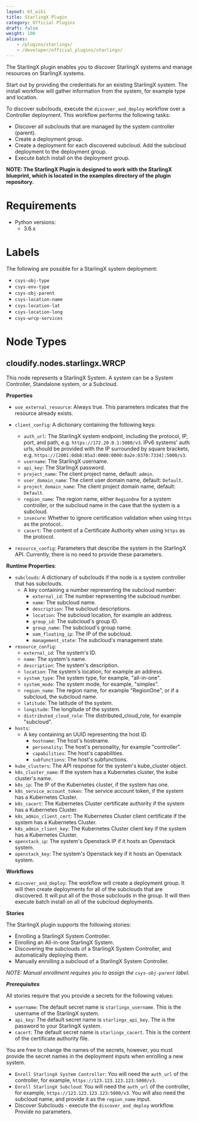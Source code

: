 ```yaml
---
layout: bt_wiki
title: StarlingX Plugin
category: Official Plugins
draft: false
weight: 100
aliases:
    - /plugins/starlingx/
    - /developer/official_plugins/starlingx/
---
```


The StarlingX plugin enables you to discover StarlingX systems and manage resources on StarlingX systems.

Start out by providing the credentials for an existing StarlingX system. The install workflow will gather information from the system, for example type and location.

To discover subclouds, execute the `discover_and_deploy` workflow over a Controller deployment. This workflow performs the following tasks:
  - Discover all subclouds that are managed by the system controller (parent).
  - Create a deployment group.
  - Create a deployment for each discovered subcloud. Add the subcloud deployment to the deployment group.
  - Execute batch install on the deployment group.


__NOTE: The StarlingX Plugin is designed to work with the StarlingX blueprint, which is located in the examples directory of the plugin repository.__


# Requirements

* Python versions:
  * 3.6.x

# Labels

The following are possible for a StarlingX system deployment:

  - `csys-obj-type`
  - `csys-env-type`
  - `csys-obj-parent`
  - `csys-location-name`
  - `csys-location-lat`
  - `csys-location-long`
  - `csys-wrcp-services`

# Node Types

## **cloudify.nodes.starlingx.WRCP**

This node represents a StarlingX System. A system can be a System Controller, Standalone system, or a Subcloud.

**Properties**

  * `use_external_resource`: Always true. This parameters indicates that the resource already exists.

  * `client_config`: A dictionary containing the following keys:
    * `auth_url`: The StarlingX system endpoint, including the protocol, IP, port, and path, e.g. `https://172.20.0.1:5000/v3`. IPv6 systems' auth urls, should be provided with the IP surrounded by square brackets, e.g. `https://[2001:0db8:85a3:0000:0000:8a2e:0370:7334]:5000/v3`.
    * `username`: The StarlingX username.
    * `api_key`: The StarlingX password.
    * `project_name`: The client project name, default: `admin`.
    * `user_domain_name`: The client user domain name, default: `Default`.
    * `project_domain_name`: The client project domain name, default: `Default`.
    * `region_name`: The region name, either `RegionOne` for a system controller, or the subcloud name in the case that the system is a subcloud.
    * `insecure`: Whether to ignore certification validation when using `https` as the protocol..
    * `cacert`: The content of a Certificate Authority when using `https` as the protocol.

  * `resource_config`: Parameters that describe the system in the StarlingX API. Currently, there is no need to provide these parameters.

**Runtime Properties**:

  * `subclouds`: A dictionary of subclouds if the node is a system controller that has subclouds.
    * A key containing a number representing the subcloud number:
      * `external_id`: The number representing the subcloud number.
      * `name`: The subcloud name.
      * `description`: The subcloud descriptions.
      * `location`: The subcloud location, for example an address.
      * `group_id`: The subcloud's group ID.
      * `group_name`: The subcloud's group name.
      * `oam_floating_ip`: The IP of the subcloud.
      * `management_state`: The subcloud's management state.
  * `resource_config`:
    * `external_id`: The system's ID.
    * `name`: The system's name.
    * `description`: The system's description.
    * `location`: The system's location, for example an address.
    * `system_type`: The system type, for example, "all-in-one".
    * `system_mode`: The system mode, for example, "simplex".
    * `region_name`: The region name, for example "RegionOne", or if a subcloud, the subcloud name.
    * `latitude`: The latitude of the system.
    * `longitude`: The longitude of the system.
    * `distributed_cloud_role`: The distributed_cloud_role, for example "subcloud".
  * `hosts`:
    * A key containing an UUID representing the host ID.
      * `hostname`: The host's hostname.
      * `personality`: The host's personality, for example "controller".
      * `capabilities`: The host's capabilities.
      * `subfunctions`: The host's subfunctions.
  * `kube_clusters`: The API response for the system's kube_cluster object.
  * `k8s_cluster_name`: If the system has a Kubernetes cluster, the kube cluster's name.
  * `k8s_ip`: The IP of the Kubernetes cluster, if the system has one.
  * `k8s_service_account_token`: The service account token, if the system has a Kubernetes Cluster.
  * `k8s_cacert`: The Kubernetes Cluster certificate authority if the system has a Kubernetes Cluster.
  * `k8s_admin_client_cert`: The Kubernetes Cluster client certificate if the system has a Kubernetes Cluster.
  * `k8s_admin_client_key`: The Kubernetes Cluster client key if the system has a Kubernetes Cluster.
  * `openstack_ip`: The system's Openstack IP if it hosts an Openstack system.
  * `openstack_key`:  The system's Openstack key if it hosts an Openstack system.

**Workflows**

  * `discover_and_deploy`: The workflow will create a deployment group. It will then create deployments for all of the subclouds that are discovered. It will put all of the those subclouds in the group. It will then execute batch install on all of the subcloud deployments.

**Stories**

The StarlingX plugin supports the following stories:

   * Enrolling a StarlingX System Controller.
   * Enrolling an All-in-one StarlingX System.
   * Discovering the subclouds of a StarlingX System Controller, and automatically deploying them.
   * Manually enrolling a subcloud of a StarlingX System Controller.


_NOTE: Manual enrollment requires you to assign the `csys-obj-parent` label._


___Prerequisites___

All stories require that you provide a secrets for the following values:

  - `username`: The default secret name is `starlingx_username`. This is the username of the StarlingX system.
  - `api_key`: The default secret name is `starlingx_api_key`. The is the password to your StarlingX system.
  - `cacert`: The default secret name is `starlingx_cacert`. This is the content of the certificate authority file. 

You are free to change the names of the secrets, however, you must provide the secret names in the deployment inputs when enrolling a new system.

  * `Enroll StarlingX System Controller`: You will need the `auth_url` of the controller, for example, `https://123.123.123.123:5000/v3`.
  * `Enroll StarlingX Subcloud`: You will need the `auth_url` of the controller, for example, `https://123.123.123.123:5000/v3`. You will also need the subcloud name, and provide it as the `region_name` input.
  * Discover Subclouds - execute the `discover_and_deploy` workflow. Provide no parameters.
